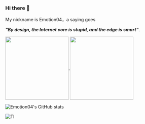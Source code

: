 ### Hi there 👋
My nickname is Emotion04，a saying goes 

***"By design, the Internet core is stupid, and the edge is smart"***.


<a href="https://github.com/Emotion04/github-readme-stats">
  <img height=200 align="center" src="https://github-readme-stats-gamma-six-57.vercel.app/api?username=emotion04&show_icons=true&bg_color=00000000" />
</a>
<a href="https://github.com/anuraghazra/convoychat">
  <img height=200 align="center" src="https://github-readme-stats.vercel.app/api/top-langs/?username=emotion04&show_icons=true&layout=donut&bg_color=00000000&langs_count=8&card_width=320" />
</a>


![Emotion04's GitHub stats](https://github-readme-stats-gamma-six-57.vercel.app/api?username=emotion04&show_icons=true&bg_color=00000000)

![Tl](https://github-readme-stats.vercel.app/api/top-langs/?username=emotion04&show_icons=true&layout=donut&bg_color=00000000)

<!--
**Emotion04/emotion04** is a ✨ _special_ ✨ repository because its `README.md` (this file) appears on your GitHub profile.

Here are some ideas to get you started:

- 🔭 I’m currently working on ...
- 🌱 I’m currently learning ...
- 👯 I’m looking to collaborate on ...
- 🤔 I’m looking for help with ...
- 💬 Ask me about ...
- 📫 How to reach me: ...
- 😄 Pronouns: ...
- ⚡ Fun fact: ...
-->
